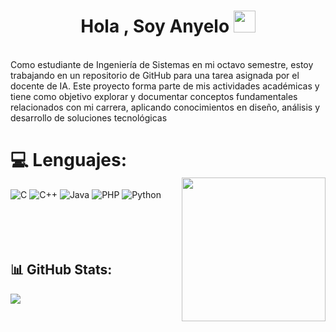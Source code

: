 <h1 align="center">Hola , Soy Anyelo <img src="https://media.giphy.com/media/hvRJCLFzcasrR4ia7z/giphy.gif" width="35"></h1>

<br>Como estudiante de Ingeniería de Sistemas en mi octavo semestre, estoy trabajando en un repositorio de GitHub para una tarea asignada por el docente de IA. Este proyecto forma parte de mis actividades académicas y tiene como objetivo explorar y documentar conceptos fundamentales relacionados con mi carrera, aplicando conocimientos en diseño, análisis y desarrollo de soluciones tecnológicas
 <br/>

# 💻 Lenguajes: <picture>  <br/><img align="right" src="https://github.com/7oSkaaa/7oSkaaa/blob/main/Images/Right_Side.gif?raw=true" width = 230px></picture>

![C](https://img.shields.io/badge/c-%2300599C.svg?style=for-the-badge&logo=c&logoColor=white) ![C++](https://img.shields.io/badge/c++-%2300599C.svg?style=for-the-badge&logo=c%2B%2B&logoColor=white) ![Java](https://img.shields.io/badge/java-%23ED8B00.svg?style=for-the-badge&logo=openjdk&logoColor=white) ![PHP](https://img.shields.io/badge/php-%23777BB4.svg?style=for-the-badge&logo=php&logoColor=white) ![Python](https://img.shields.io/badge/python-3670A0?style=for-the-badge&logo=python&logoColor=ffdd54) 
 <br/>
   <br/>
    <br/>
     <br/>
      <br/>
## 📊 GitHub Stats:
![](https://github-readme-stats.vercel.app/api?username=Viernes15&theme=radical&hide_border=false&include_all_commits=false&count_private=false)<br/>



<!-- Proudly created with GPRM ( https://gprm.itsvg.in ) -->
